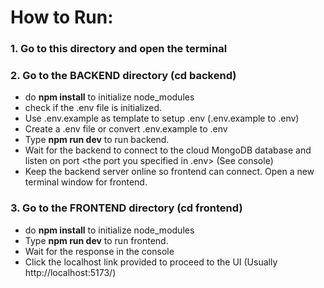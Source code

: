# How to Run:

### 1. Go to this directory and open the terminal

### 2. Go to the BACKEND directory (cd backend)

- do <strong>npm install</strong> to initialize node_modules
- check if the .env file is initialized.
- Use .env.example as template to setup .env (.env.example to .env)
- Create a .env file or convert .env.example to .env
- Type <strong>npm run dev</strong> to run backend.
- Wait for the backend to connect to the cloud MongoDB database and listen on port <the port you specified in .env> (See console)
- Keep the backend server online so frontend can connect. Open a new terminal window for frontend.

### 3. Go to the FRONTEND directory (cd frontend)

- do <strong>npm install</strong> to initialize node_modules
- Type <strong>npm run dev</strong> to run frontend.
- Wait for the response in the console
- Click the localhost link provided to proceed to the UI (Usually http://localhost:5173/)
